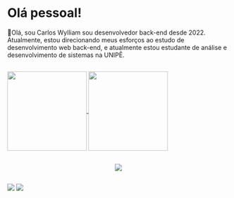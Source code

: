 # Olá pessoal!
:cowboy_hat_face:Olá, sou Carlos Wylliam sou desenvolvedor back-end desde 2022. Atualmente, estou direcionando meus esforços ao estudo de desenvolvimento web back-end, e atualmente estou estudante de análise e desenvolvimento de sistemas na UNIPÊ.

##

<a href="https://github.com/carlos-wylliam/github-readme-stats">
  <img height=180 align="center" src="https://github-readme-stats.vercel.app/api?username=carlos-wylliam&theme=dracula" />
</a>
<a href="https://github.com/carlos-wylliam/convoychat">
  <img height=180 align="center" src="https://github-readme-stats.vercel.app/api/top-langs?username=carlos-wylliam&layout=compact&theme=dracula&langs_count=8&card_width=320" />
</a>

 ##
<p align="center">
  <a href="https://skillicons.dev">
    <img src="https://skillicons.dev/icons?i=git,html,css,javascript,nodejs,express,postgres,figma,cs,dotnet,ts,prisma" />
  </a>
</p>

##
<div>
  <a href = "mailto:carloswylliam023@gmail.com"><img src="https://img.shields.io/badge/-Gmail-%23333?style=for-the-badge&logo=gmail&logoColor=white" target="_blank"></a>
  <a href="https://www.linkedin.com/in/carlos-wylliam-390305231/" target="_blank"><img src="https://img.shields.io/badge/-LinkedIn-%230077B5?style=for-the-badge&logo=linkedin&logoColor=white" target="_blank"></a> 
</div>
<div align="center">
</div>
